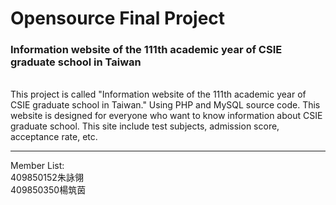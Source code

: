 # Opensource Final Project

<h3>Information website of the 111th academic year of CSIE graduate school in Taiwan</h3><br/>
This project is called "Information website of the 111th academic year of CSIE graduate school in Taiwan." Using PHP and MySQL source code.
This website is designed for everyone who want to know information about CSIE graduate school.
This site include test subjects, admission score, acceptance rate, etc.
<hr/>


</h2>Member List:<br/>
409850152朱詠翎<br/>
409850350楊筑茵
